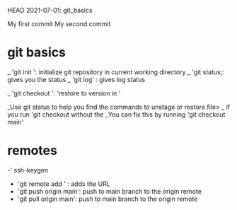 HEAD
2021-07-01: git_basics


My first commit
My second commit 


# git basics

_ 'git init ': initialize git repository in current working directory
_ 'git status;: gives you the status
_ 'git log' : gives log status 

_ 'git checkout <HASH> <FILE>': 'restore <FILE> to version in <HASH>'

_Use git status to help you find the commands to unstage or restore file>
_ if you run 'git checkout <HASH> without the <FILE>
_You can fix this by running 'git checkout main'
# remotes
  
  -' ssh-keygen
  - 'git remote add <URL>' : adds the URL 
  - 'git push origin main': push to main branch to the origin remote
  - 'git pull origin main': push to main branch to the origin remote

